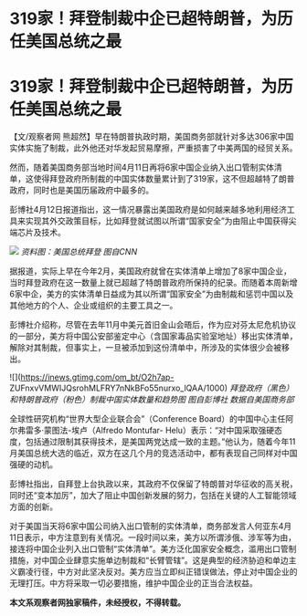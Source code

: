 # 319家！拜登制裁中企已超特朗普，为历任美国总统之最

# 319家！拜登制裁中企已超特朗普，为历任美国总统之最

【文/观察者网 熊超然】早在特朗普执政时期，美国商务部就针对多达306家中国实体实施了制裁，此外他还对华发起贸易摩擦，严重损害了中美两国的经贸关系。

然而，随着美国商务部当地时间4月11日再将6家中国企业纳入出口管制实体清单，这使得拜登政府所制裁的中国实体数量累计到了319家，这不但超越特了朗普政府，同时也是美国历届政府中最多的。

彭博社4月12日报道指出，这一情况暴露出美国政府是如何越来越多地利用经济工具来实现其外交政策目标，比如拜登就试图以所谓“国家安全”为由阻止中国获得尖端芯片及技术。

![](https://inews.gtimg.com/om_bt/OFDK7kuD1h0NHdzplrj95wlQYVXuNll_xlG4X4qazi3wkAA/1000)
_资料图：美国总统拜登 图自CNN_

据报道，实际上早在今年2月，美国政府就曾在实体清单上增加了8家中国企业，当时拜登政府在这一数量上就已超越了特朗普政府所保持的纪录。而随着本周新增6家中企，美方的实体清单日益成为其以所谓“国家安全”为由制裁和惩罚中国以及其他地方的个人、企业或组织的主要工具之一。

彭博社介绍称，尽管在去年11月中美元首旧金山会晤后，作为应对芬太尼危机协议的一部分，美方将中国公安部鉴定中心（含国家毒品实验室地址）移出实体清单，解除对其制裁，但事实上，一旦被添加到这份清单中，所涉及的实体很少会被移出。

![](https://inews.gtimg.com/om_bt/O2h7ap-
ZUFnxvVMWIJQsrohMLFRY7nNkBFo55nurxo_lQAA/1000) _拜登政府（黑色）和特朗普政府（粉色）制裁中国实体数量和趋势图
图自彭博社 数据自美国商务部_

全球性研究机构“世界大型企业联合会”（Conference Board）的中国中心主任阿尔弗雷多·蒙图法-埃卢（Alfredo Montufar-
Helu）表示：“对中国采取强硬态度，包括通过限制其获得技术，是美国两党达成一致的主题。”他认为，随着今年11月美国总统大选的临近，双方在这几个月的竞选活动中，都有表现自己同样对中国强硬的动机。

彭博社指出，自拜登上台执政以来，其政府不仅保留了特朗普对华征收的高关税，同时还“变本加厉”，加大了阻止中国创新发展的努力，包括在关键的人工智能领域方面的创新。

对于美国当天将6家中国公司纳入出口管制的实体清单，商务部发言人何亚东4月11日表示，中方注意到有关情况。一段时间以来，美方以所谓涉俄、涉军等为由，接连将中国企业列入出口管制“实体清单”。美方泛化国家安全概念，滥用出口管制措施，对中国企业肆意实施单边制裁和“长臂管辖”。这是典型的经济胁迫和单边主义霸凌行径，中方对此坚决反对。美方应当立即纠正错误做法，停止对中国企业的无理打压。中方将采取一切必要措施，维护中国企业的正当合法权益。

**本文系观察者网独家稿件，未经授权，不得转载。**

